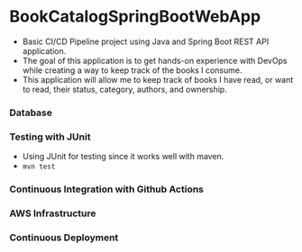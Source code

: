 # BookCatalogSpringBootWebApp
- Basic CI/CD Pipeline project using Java and Spring Boot REST API application.
- The goal of this application is to get hands-on experience with DevOps while creating a way to keep track of the books I consume.
- This application will allow me to keep track of books I have read, or want to read, their status, category, authors, and ownership.

### Database

### Testing with JUnit
- Using JUnit for testing since it works well with maven.
- ```mvn test```

### Continuous Integration with Github Actions

### AWS Infrastructure

### Continuous Deployment


